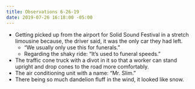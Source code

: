 ```yaml
---
title: Observations 6-26-19
date: 2019-07-26 16:18:00 -05:00
---
```


- Getting picked up from the airport for Solid Sound Festival in a stretch limousine because, the driver said, it was the only car they had left.
	- “We usually only use this for funerals.”
	- Regarding the shaky ride: “It’s used to funeral speeds.”
- The traffic cone truck with a divot in it so that a worker can stand upright and drop cones to the road more comfortably.
- The air conditioning unit with a name: “Mr. Slim.”
- There being so much dandelion fluff in the wind, it looked like snow.